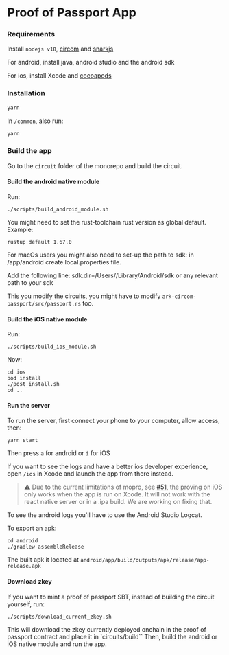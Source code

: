 # Proof of Passport App

### Requirements

Install `nodejs v18`, [circom](https://docs.circom.io/) and [snarkjs](https://github.com/iden3/snarkjs)

For android, install java, android studio and the android sdk

For ios, install Xcode and [cocoapods](https://cocoapods.org/)

### Installation

```bash
yarn
```

In `/common`, also run:
```bash
yarn
```

### Build the app

Go to the `circuit` folder of the monorepo and build the circuit.

#### Build the android native module

Run:
```
./scripts/build_android_module.sh
```

You might need to set the rust-toolchain rust version as global default. Example:
```
rustup default 1.67.0
```

For macOs users you might also need to set-up the path to sdk:
in /app/android create local.properties file.

Add the following line:
sdk.dir=/Users/<user>/Library/Android/sdk or any relevant path to your sdk

This you modify the circuits, you might have to modify `ark-circom-passport/src/passport.rs` too.

#### Build the iOS native module

Run:
```
./scripts/build_ios_module.sh
```

Now:
```
cd ios
pod install
./post_install.sh
cd ..
```

#### Run the server

To run the server, first connect your phone to your computer, allow access, then:
```
yarn start
```
Then press `a` for android or `i` for iOS

If you want to see the logs and have a better ios developer experience, open `/ios` in Xcode and launch the app from there instead.

> :warning: Due to the current limitations of mopro, see [#51](https://github.com/zk-passport/proof-of-passport/issues/51), the proving on iOS only works when the app is run on Xcode. It will not work with the react native server or in a .ipa build. We are working on fixing that.

To see the android logs you'll have to use the Android Studio Logcat.

To export an apk:
```
cd android
./gradlew assembleRelease
```
The built apk it located at `android/app/build/outputs/apk/release/app-release.apk`

#### Download zkey
If you want to mint a proof of passport SBT, instead of building the circuit yourself, run:
```
./scripts/download_current_zkey.sh
```

This will download the zkey currently deployed onchain in the proof of passport contract and place it in `circuits/build``
Then, build the android or iOS native module and run the app.
